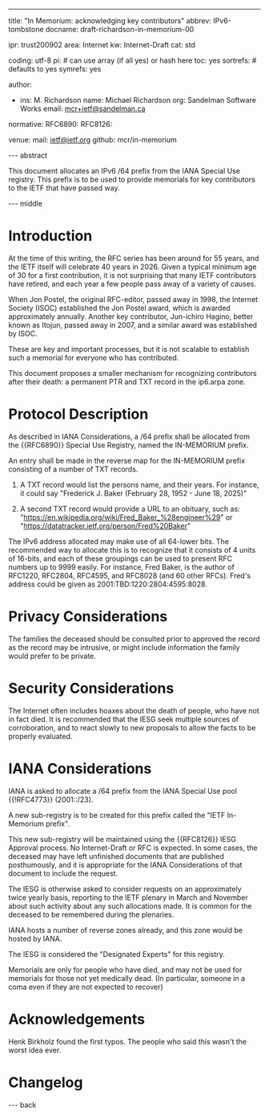 ---
title: "In Memorium: acknowledging key contributors"
abbrev: IPv6-tombstone
docname: draft-richardson-in-memorium-00

ipr: trust200902
area: Internet
kw: Internet-Draft
cat: std

coding: utf-8
pi:    # can use array (if all yes) or hash here
  toc: yes
  sortrefs:   # defaults to yes
  symrefs: yes

author:

- ins: M. Richardson
  name: Michael Richardson
  org: Sandelman Software Works
  email: mcr+ietf@sandelman.ca

normative:
  RFC6890:
  RFC8126:

venue:
  mail: ietf@ietf.org
  github: mcr/in-memorium

--- abstract

This document allocates an IPv6 /64 prefix from the IANA Special Use registry.
This prefix is to be used to provide memorials for key contributors to the IETF that have passed way.

--- middle

# Introduction

At the time of this writing, the RFC series has been around for 55 years, and the IETF itself will celebrate 40 years in 2026.
Given a typical minimum age of 30 for a first contribution, it is not surprising that many IETF contributors have retired, and each year a few people pass away of a variety of causes.

When Jon Postel, the original RFC-editor, passed away in 1998, the Internet Society (ISOC) established the Jon Postel award, which is awarded approximately annually.
Another key contributor, Jun-ichiro Hagino, better known as Itojun, passed away in 2007, and a similar award was established by ISOC.

These are key and important processes, but it is not scalable to establish such a memorial for everyone who has contributed.

This document proposes a smaller mechanism for recognizing contributors after their death:  a permanent PTR and TXT record in the ip6.arpa zone.

# Protocol Description

As described in IANA Considerations, a /64 prefix shall be allocated from the {{RFC6890}} Special Use Registry, named the IN-MEMORIUM prefix.

An entry shall be made in the reverse map for the IN-MEMORIUM prefix consisting of a number of TXT records.

1. A TXT record would list the persons name, and their years.  For instance, it could say "Frederick J. Baker (February 28, 1952 - June 18, 2025)"

2. A second TXT record would provide a URL to an obituary, such as:
"https://en.wikipedia.org/wiki/Fred_Baker_%28engineer%29" or "https://datatracker.ietf.org/person/Fred%20Baker"

The IPv6 address allocated may make use of all 64-lower bits.
The recommended way to allocate this is to recognize that it consists of 4 units of 16-bits, and each of these groupings can be used to present RFC numbers up to 9999 easily.
For instance, Fred Baker, is the author of RFC1220, RFC2804, RFC4595, and RFC8028 (and 60 other RFCs).
Fred's address could be given as 2001:TBD:1220:2804:4595:8028.


# Privacy Considerations

The families the deceased should be consulted prior to approved the record as the record may be intrusive, or might include information the family would prefer to be private.

# Security Considerations

The Internet often includes hoaxes about the death of people, who have not in fact died.
It is recommended that the IESG seek multiple sources of corroboration, and to react slowly to new proposals to allow the facts to be properly evaluated.

# IANA Considerations

IANA is asked to allocate a /64 prefix from the IANA Special Use pool {{!RFC4773}}
(2001::/23).

A new sub-registry is to be created for this prefix called the "IETF In-Memorium prefix".

This new sub-registry will be maintained using the {{RFC8126}} IESG Approval process.
No Internet-Draft or RFC is expected.
In some cases, the deceased may have left unfinished documents that are published posthumously, and it is appropriate for the IANA Considerations of that document to include the request.

The IESG is otherwise asked to consider requests on an approximately twice yearly basis, reporting to the IETF plenary in March and November about such activity about any such allocations made.
It is common for the deceased to be remembered during the plenaries.

IANA hosts a number of reverse zones already, and this zone would be hosted by IANA.

The IESG is considered the "Designated Experts" for this registry.

Memorials are only for people who have died, and may not be used for memorials for those not yet medically dead.
(In particular, someone in a coma even if they are not expected to recover)

# Acknowledgements

Henk Birkholz found the first typos.
The people who said this wasn't the worst idea ever.

# Changelog


--- back

